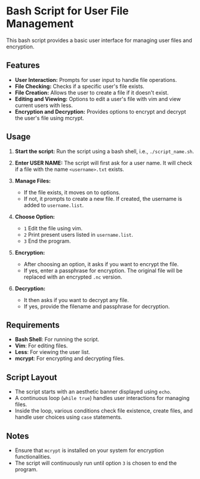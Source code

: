 # Bash Script for User File Management

This bash script provides a basic user interface for managing user files and encryption.

## Features

- **User Interaction:** Prompts for user input to handle file operations.
- **File Checking:** Checks if a specific user's file exists.
- **File Creation:** Allows the user to create a file if it doesn't exist.
- **Editing and Viewing:** Options to edit a user's file with vim and view current users with less.
- **Encryption and Decryption:** Provides options to encrypt and decrypt the user's file using mcrypt.

## Usage

1. **Start the script:**
   Run the script using a bash shell, i.e., `./script_name.sh`.

2. **Enter USER NAME:**
   The script will first ask for a user name. It will check if a file with the name `<username>.txt` exists.

3. **Manage Files:**
   - If the file exists, it moves on to options.
   - If not, it prompts to create a new file. If created, the username is added to `username.list`.

4. **Choose Option:**
   - `1` Edit the file using vim.
   - `2` Print present users listed in `username.list`.
   - `3` End the program.

5. **Encryption:**
   - After choosing an option, it asks if you want to encrypt the file.
   - If yes, enter a passphrase for encryption. The original file will be replaced with an encrypted `.nc` version.

6. **Decryption:**
   - It then asks if you want to decrypt any file. 
   - If yes, provide the filename and passphrase for decryption.

## Requirements

- **Bash Shell**: For running the script.
- **Vim**: For editing files.
- **Less**: For viewing the user list.
- **mcrypt**: For encrypting and decrypting files.

## Script Layout

- The script starts with an aesthetic banner displayed using `echo`.
- A continuous loop (`while true`) handles user interactions for managing files.
- Inside the loop, various conditions check file existence, create files, and handle user choices using `case` statements.

## Notes

- Ensure that `mcrypt` is installed on your system for encryption functionalities.
- The script will continuously run until option `3` is chosen to end the program.
